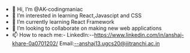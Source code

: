 - 👋 Hi, I’m @AK-codingmaniac
- 👀 I’m interested in learning React,Javascipt and CSS
- 🌱 I’m currently learning React Framework
- 💞️ I’m looking to collaborate on making new web applications
- 📫 How to reach me:- 
      LinkedIn:--https://www.linkedin.com/in/anshaj-khare-0a0701202/
      Email:--anshaj13.ugcs20@iiitranchi.ac.in
<!---
AK-codingmaniac/AK-codingmaniac is a ✨ special ✨ repository because its `README.md` (this file) appears on your GitHub profile.
You can click the Preview link to take a look at your changes.
--->
